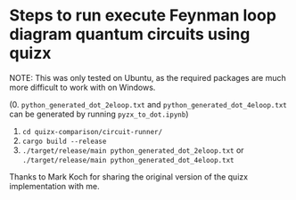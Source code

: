 # Steps to run execute Feynman loop diagram quantum circuits using quizx

NOTE: This was only tested on Ubuntu, as the required packages are much more difficult to work with on Windows.

(0. `python_generated_dot_2eloop.txt` and `python_generated_dot_4eloop.txt` can be generated by running `pyzx_to_dot.ipynb`)
1. `cd quizx-comparison/circuit-runner/`
2. `cargo build --release`
3. `./target/release/main python_generated_dot_2eloop.txt` or `./target/release/main python_generated_dot_4eloop.txt`

Thanks to Mark Koch for sharing the original version of the quizx implementation with me.